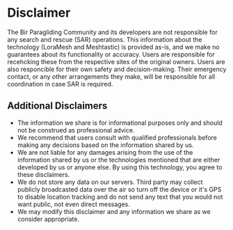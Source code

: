 # Disclaimer

The Bir Paragliding Community and its developers are not responsible for any search and rescue (SAR) operations. This information about the technology (LoraMesh and Meshtastic) is provided as-is, and we make no guarantees about its functionality or accuracy. Users are responsible for recehcking these from the respective sites of the original owners. Users are also responcible for their own safety and decision-making. Their emergency contact, or any other arrangements they make, will be responsible for all coordination in case SAR is required.

## Additional Disclaimers

 * The information we share is for informational purposes only and should not be construed as professional advice.
 * We recommend that users consult with qualified professionals before making any decisions based on the information shared by us.
 * We are not liable for any damages arising from the use of the information shared by us or the technologies mentioned that are either developed by us or anyone else.
By using this technology, you agree to these disclaimers.
 * We do not store any data on our servers. Third party may collect publicly broadcasted data over the air so turn off the device or it's GPS to disable location tracking and do not send any text that you would not want public, not even direct messages.
 * We may modify this disclaimer and any information we share as we consider appropriate.

